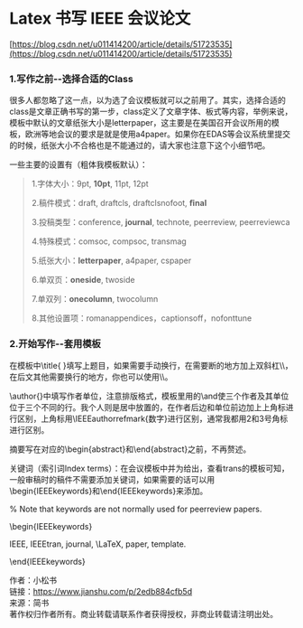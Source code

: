 # Latex 书写 IEEE 会议论文





[https://blog.csdn.net/u011414200/article/details/51723535](https://blog.csdn.net/u011414200/article/details/51723535)












### 1.写作之前--选择合适的Class

很多人都忽略了这一点，以为选了会议模板就可以之前用了。其实，选择合适的class是文章正确书写的第一步，class定义了文章字体、板式等内容，举例来说，模板中默认的文章纸张大小是letterpaper，这主要是在美国召开会议所用的模板，欧洲等地会议的要求是就是使用a4paper。如果你在EDAS等会议系统里提交的时候，纸张大小不合格也是不能通过的，请大家也注意下这个小细节吧。

一些主要的设置有（粗体我模板默认）：

> 1.字体大小：9pt, **10pt**, 11pt, 12pt 
> 
> 2.稿件模式：draft, draftcls, draftclsnofoot, **ﬁnal**
> 
> 3.投稿类型：conference, **journal**, technote, peerreview, peerreviewca
> 
> 4.特殊模式：comsoc, compsoc, transmag
> 
> 5.纸张大小：**letterpaper**, a4paper, cspaper
> 
> 6.单双页：**oneside**, twoside
> 
> 7.单双列：**onecolumn**, twocolumn
> 
> 8.其他设置项：romanappendices，captionsoff，nofonttune

### 2.开始写作--套用模板

在模板中\\title{  }填写上题目，如果需要手动换行，在需要断的地方加上双斜杠\\\，在后文其他需要换行的地方，你也可以使用\\\。

\\author{}中填写作者单位，注意排版格式，模板里用的\\and使三个作者及其单位位于三个不同的行。我个人则是居中放置的，在作者后边和单位前边加上上角标进行区别，上角标用\\IEEEauthorrefmark{数字}进行区别，通常我都用2和3号角标进行区别。

摘要写在对应的\\begin{abstract}和\\end{abstract}之前，不再赘述。

关键词（索引词Index terms）：在会议模板中并为给出，查看trans的模板可知，一般审稿时的稿件不需要添加关键词，如果需要的话可以用\\begin{IEEEkeywords}和\\end{IEEEkeywords}来添加。

% Note that keywords are not normally used for peerreview papers.

\\begin{IEEEkeywords}

IEEE, IEEEtran, journal, \\LaTeX, paper, template.

\\end{IEEEkeywords}

  
  
作者：小松书  
链接：https://www.jianshu.com/p/2edb884cfb5d  
来源：简书  
著作权归作者所有。商业转载请联系作者获得授权，非商业转载请注明出处。









































